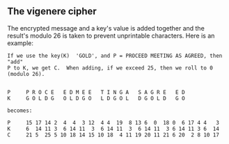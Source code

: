 ## The vigenere cipher

The encrypted message and a key's value is added together and the result\'s modulo 26 is taken to prevent unprintable characters. Here is an example:

    If we use the key(K)  'GOLD', and P = PROCEED MEETING AS AGREED, then "add"
    P to K, we get C.  When adding, if we exceed 25, then we roll to 0 (modulo 26).


    P     P R O C E   E D M E E   T I N G A   S A G R E   E D
    K     G O L D G   O L D G O   L D G O L   D G O L D   G O

    becomes:

    P     15 17 14 2  4  4  3 12  4 4  19  8 13 6  0  18 0  6 17 4 4   3
    K     6  14 11 3  6 14 11  3  6 14 11  3  6 14 11  3 6 14 11 3 6  14
    C     21 5  25 5 10 18 14 15 10 18  4 11 19 20 11 21 6 20  2 8 10 17